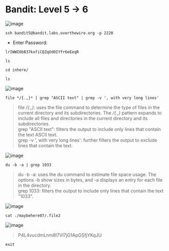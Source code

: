 # Bandit: Level 5 -> 6

![image](https://github.com/zkbyqd/Write-ups/assets/90260119/331e50fa-b42e-42de-8acd-9f3f18f94860)

```
ssh bandit5@bandit.labs.overthewire.org -p 2220
```
  
- Enter Password:

```
lrIWWI6bB37kxfiCQZqUdOIYfr6eEeqR
```
  
```
ls
```

```
cd inhere/
```

```
ls
```

![image](https://github.com/zkbyqd/Write-ups/assets/90260119/ca4221ec-e01e-4801-b3b1-362b8bb15e3f)

```
file */{.,}* | grep "ASCII text" | grep -v ', with very long lines'
```

> file */{.,}*: uses the file command to determine the type of files in the current directory and its subdirectories. The */{.,}* pattern expands to include all files and directories in the current directory and its subdirectories. \
> grep "ASCII text": filters the output to include only lines that contain the text ASCII text. \
> grep -v ', with very long lines': further filters the output to exclude lines that contain the text.

![image](https://github.com/zkbyqd/Write-ups/assets/90260119/202910eb-e3cd-456f-8295-ced52c66d2dc)

```
du -b -a | grep 1033
```

> du -b -a: uses the du command to estimate file space usage. The options -b show sizes in bytes, and -a displays an entry for each file in the directory. \
> grep 1033: filters the output to include only lines that contain the text "1033".

![image](https://github.com/zkbyqd/Write-ups/assets/90260119/27bef5d4-7465-4f7f-913a-869f8cda7a44)

```
cat ./maybehere07/.file2
```

![image](https://github.com/zkbyqd/Write-ups/assets/90260119/6921e898-cb8c-41eb-aa4c-9f88ef8c8db6)

> P4L4vucdmLnm8I7Vl7jG1ApGSfjYKqJU

```
exit
```
